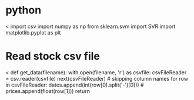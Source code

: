 # python
<
import csv
import numpy as np
from sklearn.svm import SVR
import matplotlib.pyplot as plt
>
# Read stock csv file
<
def get_data(filename):
	with open(filename, 'r') as csvfile:
		csvFileReader = csv.reader(csvfile)
    		next(csvFileReader)	# skipping column names
		for row in csvFileReader:
			dates.append(int(row[0].split('-')[0])) #
			prices.append(float(row[1]))
	return
>
